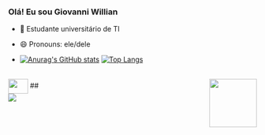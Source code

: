 ### Olá! Eu sou Giovanni Willian

- 🌱 Estudante universitário de TI
- 😄 Pronouns: ele/dele

- [![Anurag's GitHub stats](https://github-readme-stats.vercel.app/api?username=GiovanniWillian&show_icons=true&theme=tokyonight)](https://github.com/anuraghazra/github-readme-stats)
 [![Top Langs](https://github-readme-stats.vercel.app/api/top-langs/?username=GiovanniWillian&layout=compact)](https://github.com/anuraghazra/github-readme-stats)
<div style="display: inline_block"><br>
         <img align="center" height="30" width="40" src="https://cdn.jsdelivr.net/gh/devicons/devicon/icons/c/c-original.svg" />
         <img align="right" height="98" width="96" src="https://www.linkpicture.com/q/giphy_15.gif" />
##

<div> 
   <a href = "https://is.gd/g6KH5v"><img src="https://img.shields.io/badge/-Gmail-%23333?style=for-the-badge&logo=gmail&logoColor=white" target="_blank"></a>
</div> 

